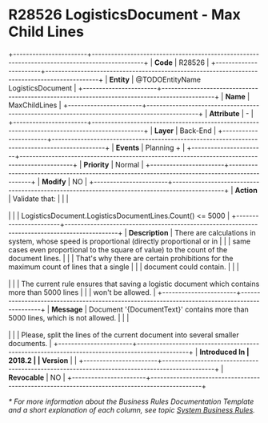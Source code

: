﻿---
erp.type: business-rule
erp.entity: TODOEntityName LogisticsDocument
---

# R28526 LogisticsDocument - Max Child Lines
+-----------------------+----------------------------------------------------------------------------------------------+
| **Code**              | R28526                                                                                       |
+-----------------------+----------------------------------------------------------------------------------------------+
| **Entity**            | @TODOEntityName LogisticsDocument                                                            |
+-----------------------+----------------------------------------------------------------------------------------------+
| **Name**              | MaxChildLines                                                                                |
+-----------------------+----------------------------------------------------------------------------------------------+
| **Attribute**         | \-                                                                                           |
+-----------------------+----------------------------------------------------------------------------------------------+
| **Layer**             | Back-End                                                                                     |
+-----------------------+----------------------------------------------------------------------------------------------+
| **Events**            | Planning +                                                                                   |
+-----------------------+----------------------------------------------------------------------------------------------+
| **Priority**          | Normal                                                                                       |
+-----------------------+----------------------------------------------------------------------------------------------+
| **Modify**            | NO                                                                                           |
+-----------------------+----------------------------------------------------------------------------------------------+
| **Action**            | Validate that:                                                                               |
|                       | <br/><br/>                                                                                   |
|                       | LogisticsDocument.LogisticsDocumentLines.Count() \<= 5000                                    |
+-----------------------+----------------------------------------------------------------------------------------------+
| **Description**       | There are calculations in system, whose speed is proportional (directly proportional or in   |
|                       | same cases even proportional to the square of value) to the count of the document lines.     |
|                       | That\'s why there are certain prohibitions for the maximum count of lines that a single      |
|                       | document could contain.                                                                      |
|                       | <br/><br/>                                                                                   |
|                       | The current rule ensures that saving a logistic document which contains more than 5000 lines |
|                       | won\'t be allowed.                                                                           |
+-----------------------+----------------------------------------------------------------------------------------------+
| **Message**           | Document \'{DocumentText}\' contains more than 5000 lines, which is not allowed.             |
|                       | <br/><br/>                                                                                   |
|                       | Please, split the lines of the current document into several smaller documents.              |
+-----------------------+----------------------------------------------------------------------------------------------+
| **Introduced In       | 2018.2                                                                                       |
| Version**             |                                                                                              |
+-----------------------+----------------------------------------------------------------------------------------------+
| **Revocable**         | NO                                                                                           |
+-----------------------+----------------------------------------------------------------------------------------------+

*\* For more information about the Business Rules Documentation Template and a short explanation of each column, see
topic [System Business Rules](../templates/template-description-system-business-rules.md).*
